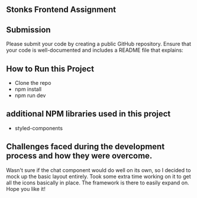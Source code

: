 ## Stonks Frontend Assignment

## Submission

Please submit your code by creating a public GitHub repository. Ensure that your code is well-documented and includes a README file that explains:

## How to Run this Project
- Clone the repo
- npm install
- npm run dev


## additional NPM libraries used in this project
- styled-components

## Challenges faced during the development process and how they were overcome.

Wasn't sure if the chat component would do well on its own, so I decided to mock up the basic layout entirely. Took some extra time working on it to get all the icons basically in place. The framework is there to easily expand on. Hope you like it!
